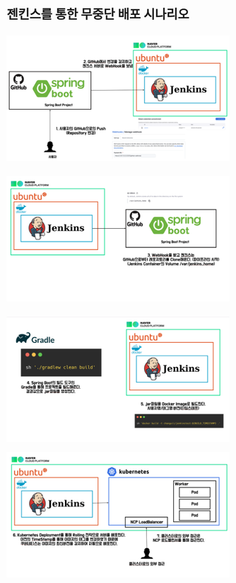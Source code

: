 # 젠킨스를 통한 무중단 배포 시나리오


![](asset/1.png)  
---
![](asset/2.png)  
---
![](asset/3.png)  
---
![](asset/4.png)  


